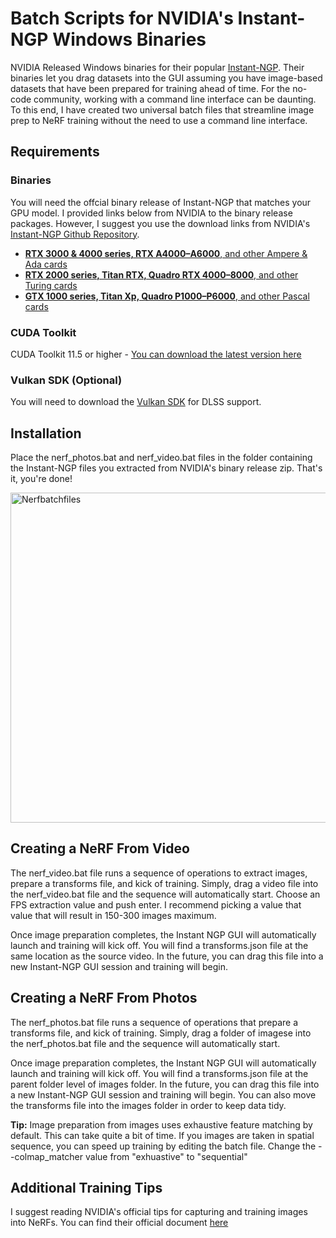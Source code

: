 # Batch Scripts for NVIDIA's Instant-NGP Windows Binaries

NVIDIA Released Windows binaries for their popular [Instant-NGP](https://github.com/NVlabs/instant-ngp). Their binaries let you drag datasets into the GUI assuming you have image-based datasets that have been prepared for training ahead of time. For the no-code community, working with a command line interface can be daunting. To this end, I have created two universal batch files that streamline image prep to NeRF training without the need to use a command line interface.

## Requirements

### Binaries

You will need the offcial binary release of Instant-NGP that matches your GPU model. I provided links below from NVIDIA to the binary release packages. However, I suggest you use the download links from NVIDIA's [Instant-NGP Github Repository](https://github.com/NVlabs/instant-ngp).  

- [**RTX 3000 & 4000 series, RTX A4000&ndash;A6000**, and other Ampere & Ada cards](https://nightly.link/NVlabs/instant-ngp/workflows/main/master/Instant%20NGP%20for%20RTX%203000%20%26%204000%20%28Ampere%20%26%20Ada%29.zip)
- [**RTX 2000 series, Titan RTX, Quadro RTX 4000&ndash;8000**, and other Turing cards](https://nightly.link/NVlabs/instant-ngp/workflows/main/master/Instant%20NGP%20for%20RTX%202000%20%28Turing%29.zip)
- [**GTX 1000 series, Titan Xp, Quadro P1000&ndash;P6000**, and other Pascal cards](https://nightly.link/NVlabs/instant-ngp/workflows/main/master/Instant%20NGP%20for%20GTX%201000%20%28Pascal%29.zip)

### CUDA Toolkit
CUDA Toolkit 11.5 or higher - [You can download the latest version here](https://developer.nvidia.com/cuda-toolkit)

### Vulkan SDK (Optional) 
You will need to download the [Vulkan SDK](https://vulkan.lunarg.com/) for DLSS support.

## Installation
Place the nerf_photos.bat and nerf_video.bat files in the folder containing the Instant-NGP files you extracted from NVIDIA's binary release zip. That's it, you're done!

<img width="528" alt="Nerfbatchfiles" src="https://user-images.githubusercontent.com/82414293/211089965-80bcc291-b3fb-47a9-88bf-2fedef968e08.png">

## Creating a NeRF From Video
The nerf_video.bat file runs a sequence of operations to extract images, prepare a transforms file, and kick of training. Simply, drag a video file into the nerf_video.bat file and the sequence will automatically start. Choose an FPS extraction value and push enter. I recommend picking a value that value that will result in 150-300 images maximum. 

Once image preparation completes, the Instant NGP GUI will automatically launch and training will kick off. You will find a transforms.json file at the same location as the source video. In the future, you can drag this file into a new Instant-NGP GUI session and training will begin.

## Creating a NeRF From Photos
The nerf_photos.bat file runs a sequence of operations that prepare a transforms file, and kick of training. Simply, drag a folder of imagese into the nerf_photos.bat file and the sequence will automatically start. 

Once image preparation completes, the Instant NGP GUI will automatically launch and training will kick off. You will find a transforms.json file at the parent folder level of images folder. In the future, you can drag this file into a new Instant-NGP GUI session and training will begin. You can also move the transforms file into the images folder in order to keep data tidy.

**Tip:** Image preparation from images uses exhaustive feature matching by default. This can take quite a bit of time. If you images are taken in spatial sequence, you can speed up training by editing the batch file. Change the --colmap_matcher value from "exhuastive" to "sequential" 

## Additional Training Tips
I suggest reading NVIDIA's official tips for capturing and training images into NeRFs. You can find their official document [here](https://github.com/NVlabs/instant-ngp/blob/master/docs/nerf_dataset_tips.md)
